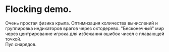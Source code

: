 # Flocking demo.
 Очень простая физика крыла. Оптимизация количества вычислений и группировка индикаторов врагов через октодерево. "Бесконечный" мир через центрирование игрока для избежания ошибок чисел с плавающей точкой.  
 Пул снарядов.